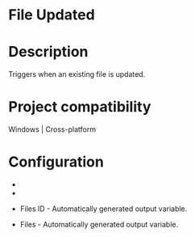 ﻿# File Updated

# Description

Triggers when an existing file is updated.

# Project compatibility

Windows | Cross-platform

# Configuration

* 
* 





* Files ID - Automatically generated output variable.
* Files - Automatically generated output variable.
